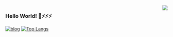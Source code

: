 <img align='right' src="https://github-readme-stats.vercel.app/api?username=bingbingpa&show_icons=true">

### Hello World! 👋⚡⚡⚡

[![blog](https://img.shields.io/badge/blog-bingbingpa.github.io-blue)](https://bingbingpa.github.io/)
[![Top Langs](https://github-readme-stats.vercel.app/api/top-langs/?username=bingbingpa&layout=compact)](https://github.com/anuraghazra/github-readme-stats)





<!--
**bingbingpa/bingbingpa** is a ✨ _special_ ✨ repository because its `README.md` (this file) appears on your GitHub profile.

Here are some ideas to get you started:

- 🔭 I’m currently working on ...
- 🌱 I’m currently learning ...
- 👯 I’m looking to collaborate on ...
- 🤔 I’m looking for help with ...
- 💬 Ask me about ...
- 📫 How to reach me: ...
- 😄 Pronouns: ...
- ⚡ Fun fact: ...
-->
